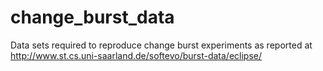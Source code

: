 change_burst_data
=================

Data sets required to reproduce change burst experiments as reported at http://www.st.cs.uni-saarland.de/softevo/burst-data/eclipse/

